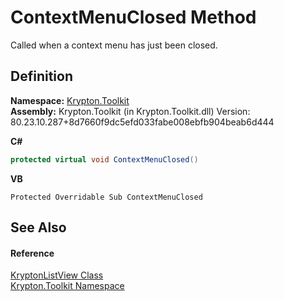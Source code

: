 # ContextMenuClosed Method


Called when a context menu has just been closed.



## Definition
**Namespace:** <a href="79d2eac2-21f4-54ff-7552-b20c33c30600.md">Krypton.Toolkit</a>  
**Assembly:** Krypton.Toolkit (in Krypton.Toolkit.dll) Version: 80.23.10.287+8d7660f9dc5efd033fabe008ebfb904beab6d444

**C#**
``` C#
protected virtual void ContextMenuClosed()
```
**VB**
``` VB
Protected Overridable Sub ContextMenuClosed
```



## See Also


#### Reference
<a href="0708dbd3-8b84-d9ff-266c-c945f2b99c05.md">KryptonListView Class</a>  
<a href="79d2eac2-21f4-54ff-7552-b20c33c30600.md">Krypton.Toolkit Namespace</a>  
